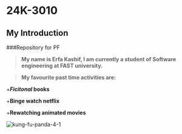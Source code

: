 # 24K-3010
## My Introduction
###Repository for PF

> **My name is Erfa Kashif, I am currently a student of Software engineering at FAST university.**

>**My favourite past time activities are:**

+**_Ficitonal_ books**

+**Binge watch netflix**

+**Rewatching animated movies**

![kung-fu-panda-4-1](https://github.com/user-attachments/assets/fe4ec9d2-563b-4f57-a361-fae3c7d5ee52)

